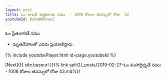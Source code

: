 ```yaml
---
layout: post
title: ఓం దాటవే ఉత్తమాయ నమః  - 1008 రోజుల తపస్సులో రోజు  42
youtubeId: Da0aW0RVunI
---
```

 
 
 ఓం ప్రేతచారిణే నమః  
 
 -  మృతదేహాలతో ఎవరు ప్రయాణిస్తారు 
 
  
 
  
 
 
 
 
 
 


{% include youtubePlayer.html id=page.youtubeId %}
 
[Next]({{ site.baseurl }}{% link  split2/_posts/2019-02-27-ఓం మహాద్రిధృతే నమః  - 1008 రోజుల తపస్సులో రోజు  43.md%})
 
